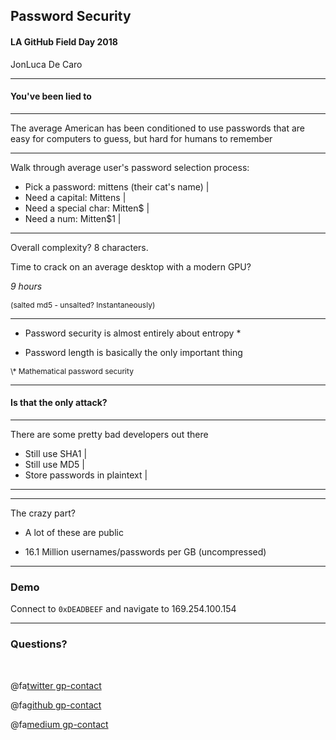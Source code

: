 ## Password Security

#### LA GitHub Field Day 2018

JonLuca De Caro

---

#### You've been lied to

---

The average American has been conditioned to use passwords that are easy for computers to guess, but hard for humans to remember

---

Walk through average user's password selection process: 

- Pick a password: mittens (their cat's name) |
- Need a capital: Mittens |
- Need a special char: Mitten$ |
- Need a num: Mitten$1 |

---

Overall complexity? 8 characters. 

Time to crack on an average desktop with a modern GPU? 

*9 hours* <p style="font-size: 12px">(salted md5 - unsalted? Instantaneously)</p>

---

* Password security is almost entirely about entropy \*

* Password length is basically the only important thing


<p style="font-size: 12px">\* Mathematical password security</p>

---

#### Is that the only attack?
---

There are some pretty bad developers out there

- Still use SHA1 |
- Still use MD5 |
- Store passwords in plaintext |

--- 

---

The crazy part?

- A lot of these are public

- 16.1 Million usernames/passwords per GB (uncompressed)

---

### Demo

Connect to `0xDEADBEEF` and navigate to 169.254.100.154


---

### Questions?

<br>

@fa[twitter gp-contact](@jonlucadecaro)

@fa[github gp-contact](jonluca)

@fa[medium gp-contact](@jonluca)